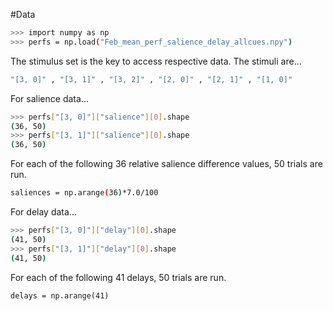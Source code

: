 #Data
```bash
>>> import numpy as np
>>> perfs = np.load("Feb_mean_perf_salience_delay_allcues.npy")
```
The stimulus set is the key to access respective data. The stimuli are...
```bash
"[3, 0]" , "[3, 1]" , "[3, 2]" , "[2, 0]" , "[2, 1]" , "[1, 0]"
```

For salience data...
```bash
>>> perfs["[3, 0]"]["salience"][0].shape
(36, 50)
>>> perfs["[3, 1]"]["salience"][0].shape
(36, 50)
```
For each of the following 36 relative salience difference values, 50 trials are run.
```bash
saliences = np.arange(36)*7.0/100
```

For delay data...
```bash
>>> perfs["[3, 0]"]["delay"][0].shape
(41, 50)
>>> perfs["[3, 1]"]["delay"][0].shape
(41, 50)
```

For each of the following 41 delays, 50 trials are run.
```
delays = np.arange(41)
```
